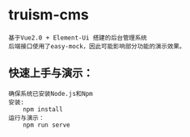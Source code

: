 # truism-cms
    基于Vue2.0 + Element-Ui 搭建的后台管理系统
    后端接口使用了easy-mock，因此可能影响部分功能的演示效果。
    
## 快速上手与演示：
    确保系统已安装Node.js和Npm
    安装:
        npm install
    运行与演示：
        npm run serve


